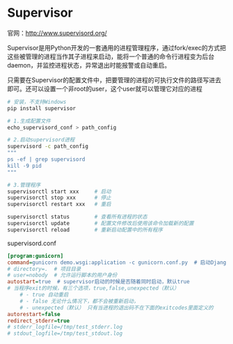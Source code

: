 # Supervisor

官网：<http://www.supervisord.org/>

Supervisor是用Python开发的一套通用的进程管理程序，通过fork/exec的方式把这些被管理的进程当作其子进程来启动，能将一个普通的命令行进程变为后台daemon，并监控进程状态，异常退出时能报警或自动重启。

只需要在Supervisor的配置文件中，把要管理的进程的可执行文件的路径写进去即可。还可以设置一个非root的user，这个user就可以管理它对应的进程

```bash
# 安装，不支持Windows
pip install supervisor

# 1.生成配置文件
echo_supervisord_conf > path_config

# 2.启动supervisord进程
supervisord -c path_config
"""
ps -ef | grep supervisord
kill -9 pid
"""

# 3.管理程序
supervisorctl start xxx     # 启动
supervisorctl stop xxx      # 停止
supervisorctl restart xxx   # 重启

supervisorctl status        # 查看所有进程的状态
supervisorctl update        # 配置文件修改后使用该命令加载新的配置
supervisorctl reload        # 重新启动配置中的所有程序
```

supervisord.conf

```ini
[program:gunicorn]
command=gunicorn demo.wsgi:application -c gunicorn.conf.py  # 启动Django的脚本
# directory=.  # 项目目录
# user=nobody  # 允许运行脚本的用户身份
autostart=true  # supervisor启动的时候是否随着同时启动，默认true
# 当程序exit的时候，有三个选项，true,false,unexpected（默认）
    # - true 自动重启
    # - false 无论什么情况下，都不会被重新启动，
    # - unexpected（默认） 只有当进程的退出码不在下面的exitcodes里面定义的
autorestart=false
redirect_stderr=true
# stderr_logfile=/tmp/test_stderr.log
# stdout_logfile=/tmp/test_stdout.log
```
